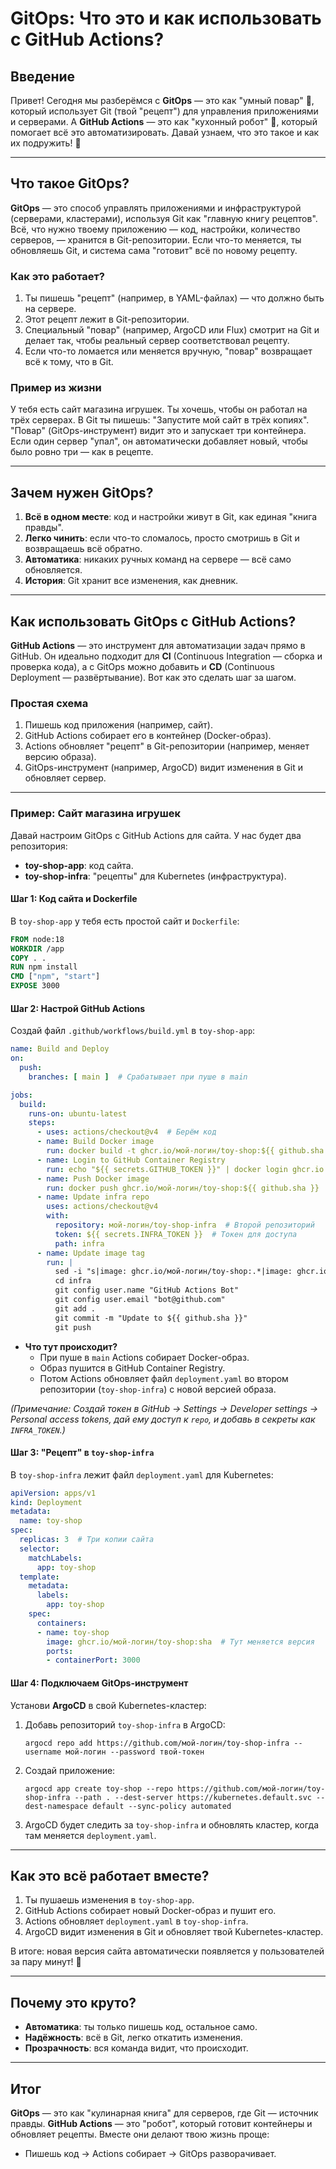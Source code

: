 # GitOps: Что это и как использовать с GitHub Actions?

## Введение
Привет! Сегодня мы разберёмся с **GitOps** — это как "умный повар" 🍲, который использует Git (твой "рецепт") для управления приложениями и серверами. А **GitHub Actions** — это как "кухонный робот" 🤖, который помогает всё это автоматизировать. Давай узнаем, что это такое и как их подружить! 🚀

---

## Что такое GitOps?

**GitOps** — это способ управлять приложениями и инфраструктурой (серверами, кластерами), используя Git как "главную книгу рецептов". Всё, что нужно твоему приложению — код, настройки, количество серверов, — хранится в Git-репозитории. Если что-то меняется, ты обновляешь Git, и система сама "готовит" всё по новому рецепту.

### Как это работает?
1. Ты пишешь "рецепт" (например, в YAML-файлах) — что должно быть на сервере.
2. Этот рецепт лежит в Git-репозитории.
3. Специальный "повар" (например, ArgoCD или Flux) смотрит на Git и делает так, чтобы реальный сервер соответствовал рецепту.
4. Если что-то ломается или меняется вручную, "повар" возвращает всё к тому, что в Git.

### Пример из жизни
У тебя есть сайт магазина игрушек. Ты хочешь, чтобы он работал на трёх серверах. В Git ты пишешь: "Запустите мой сайт в трёх копиях". "Повар" (GitOps-инструмент) видит это и запускает три контейнера. Если один сервер "упал", он автоматически добавляет новый, чтобы было ровно три — как в рецепте.

---

## Зачем нужен GitOps?

1. **Всё в одном месте**: код и настройки живут в Git, как единая "книга правды".
2. **Легко чинить**: если что-то сломалось, просто смотришь в Git и возвращаешь всё обратно.
3. **Автоматика**: никаких ручных команд на сервере — всё само обновляется.
4. **История**: Git хранит все изменения, как дневник.

---

## Как использовать GitOps с GitHub Actions?

**GitHub Actions** — это инструмент для автоматизации задач прямо в GitHub. Он идеально подходит для **CI** (Continuous Integration — сборка и проверка кода), а с GitOps можно добавить и **CD** (Continuous Deployment — развёртывание). Вот как это сделать шаг за шагом.

### Простая схема
1. Пишешь код приложения (например, сайт).
2. GitHub Actions собирает его в контейнер (Docker-образ).
3. Actions обновляет "рецепт" в Git-репозитории (например, меняет версию образа).
4. GitOps-инструмент (например, ArgoCD) видит изменения в Git и обновляет сервер.

---

### Пример: Сайт магазина игрушек

Давай настроим GitOps с GitHub Actions для сайта. У нас будет два репозитория:
- **toy-shop-app**: код сайта.
- **toy-shop-infra**: "рецепты" для Kubernetes (инфраструктура).

#### Шаг 1: Код сайта и Dockerfile
В `toy-shop-app` у тебя есть простой сайт и `Dockerfile`:
```dockerfile
FROM node:18
WORKDIR /app
COPY . .
RUN npm install
CMD ["npm", "start"]
EXPOSE 3000
```

#### Шаг 2: Настрой GitHub Actions
Создай файл `.github/workflows/build.yml` в `toy-shop-app`:
```yaml
name: Build and Deploy
on: 
  push:
    branches: [ main ]  # Срабатывает при пуше в main

jobs:
  build:
    runs-on: ubuntu-latest
    steps:
      - uses: actions/checkout@v4  # Берём код
      - name: Build Docker image
        run: docker build -t ghcr.io/мой-логин/toy-shop:${{ github.sha }} .
      - name: Login to GitHub Container Registry
        run: echo "${{ secrets.GITHUB_TOKEN }}" | docker login ghcr.io -u ${{ github.actor }} --password-stdin
      - name: Push Docker image
        run: docker push ghcr.io/мой-логин/toy-shop:${{ github.sha }}
      - name: Update infra repo
        uses: actions/checkout@v4
        with:
          repository: мой-логин/toy-shop-infra  # Второй репозиторий
          token: ${{ secrets.INFRA_TOKEN }}  # Токен для доступа
          path: infra
      - name: Update image tag
        run: |
          sed -i "s|image: ghcr.io/мой-логин/toy-shop:.*|image: ghcr.io/мой-логин/toy-shop:${{ github.sha }}|" infra/deployment.yaml
          cd infra
          git config user.name "GitHub Actions Bot"
          git config user.email "bot@github.com"
          git add .
          git commit -m "Update to ${{ github.sha }}"
          git push
```

- **Что тут происходит?**
  - При пуше в `main` Actions собирает Docker-образ.
  - Образ пушится в GitHub Container Registry.
  - Потом Actions обновляет файл `deployment.yaml` во втором репозитории (`toy-shop-infra`) с новой версией образа.

*(Примечание: Создай токен в GitHub -> Settings -> Developer settings -> Personal access tokens, дай ему доступ к `repo`, и добавь в секреты как `INFRA_TOKEN`.)*

#### Шаг 3: "Рецепт" в `toy-shop-infra`
В `toy-shop-infra` лежит файл `deployment.yaml` для Kubernetes:
```yaml
apiVersion: apps/v1
kind: Deployment
metadata:
  name: toy-shop
spec:
  replicas: 3  # Три копии сайта
  selector:
    matchLabels:
      app: toy-shop
  template:
    metadata:
      labels:
        app: toy-shop
    spec:
      containers:
      - name: toy-shop
        image: ghcr.io/мой-логин/toy-shop:sha  # Тут меняется версия
        ports:
        - containerPort: 3000
```

#### Шаг 4: Подключаем GitOps-инструмент
Установи **ArgoCD** в свой Kubernetes-кластер:
1. Добавь репозиторий `toy-shop-infra` в ArgoCD:
   ```
   argocd repo add https://github.com/мой-логин/toy-shop-infra --username мой-логин --password твой-токен
   ```
2. Создай приложение:
   ```
   argocd app create toy-shop --repo https://github.com/мой-логин/toy-shop-infra --path . --dest-server https://kubernetes.default.svc --dest-namespace default --sync-policy automated
   ```
3. ArgoCD будет следить за `toy-shop-infra` и обновлять кластер, когда там меняется `deployment.yaml`.

---

## Как это всё работает вместе?

1. Ты пушаешь изменения в `toy-shop-app`.
2. GitHub Actions собирает новый Docker-образ и пушит его.
3. Actions обновляет `deployment.yaml` в `toy-shop-infra`.
4. ArgoCD видит изменения в Git и обновляет твой Kubernetes-кластер.

В итоге: новая версия сайта автоматически появляется у пользователей за пару минут! 🎉

---

## Почему это круто?

- **Автоматика**: ты только пишешь код, остальное само.
- **Надёжность**: всё в Git, легко откатить изменения.
- **Прозрачность**: вся команда видит, что происходит.

---

## Итог

**GitOps** — это как "кулинарная книга" для серверов, где Git — источник правды. **GitHub Actions** — это "робот", который готовит контейнеры и обновляет рецепты. Вместе они делают твою жизнь проще:
- Пишешь код → Actions собирает → GitOps разворачивает.
